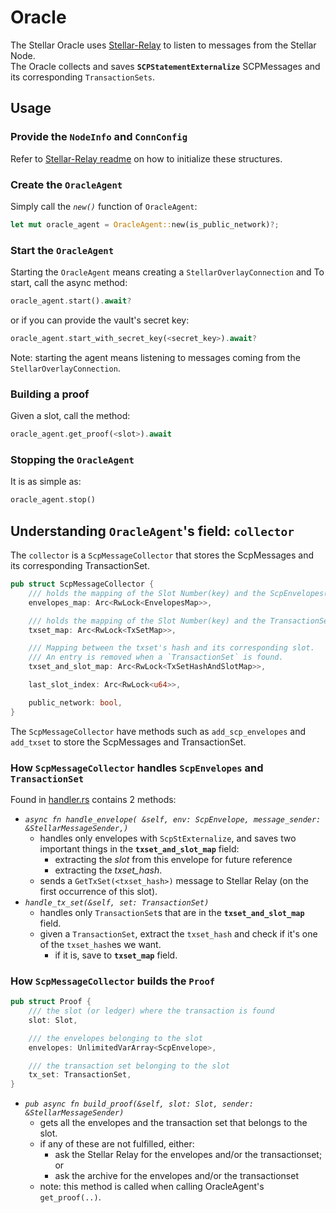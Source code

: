 # Oracle

The Stellar Oracle uses [Stellar-Relay](../stellar-relay-lib) to listen to messages from the Stellar Node.  
The Oracle collects and saves **`SCPStatementExternalize`** SCPMessages and its corresponding `TransactionSets`.

## Usage

### Provide the `NodeInfo` and `ConnConfig` 
Refer to [Stellar-Relay readme](../stellar-relay-lib/README.md) on how to initialize these structures.

### Create the `OracleAgent`
Simply call the _`new()`_ function of `OracleAgent`:
```rust
let mut oracle_agent = OracleAgent::new(is_public_network)?;
```
### Start the `OracleAgent`
Starting the `OracleAgent` means creating a `StellarOverlayConnection` and
To start, call the async method:
```rust
oracle_agent.start().await?
```
or if you can provide the vault's secret key:
```rust
oracle_agent.start_with_secret_key(<secret_key>).await?
```
Note: starting the agent means listening to messages coming from  the `StellarOverlayConnection`.
### Building a proof
Given a slot, call the method: 
```rust
oracle_agent.get_proof(<slot>).await
```

### Stopping the `OracleAgent`
It is as simple as:
```rust
oracle_agent.stop()
```

## Understanding `OracleAgent`'s field: `collector`
The `collector` is a `ScpMessageCollector` that stores the ScpMessages and its corresponding TransactionSet.
```rust
pub struct ScpMessageCollector {
	/// holds the mapping of the Slot Number(key) and the ScpEnvelopes(value)
	envelopes_map: Arc<RwLock<EnvelopesMap>>,

	/// holds the mapping of the Slot Number(key) and the TransactionSet(value)
	txset_map: Arc<RwLock<TxSetMap>>,

	/// Mapping between the txset's hash and its corresponding slot.
	/// An entry is removed when a `TransactionSet` is found.
	txset_and_slot_map: Arc<RwLock<TxSetHashAndSlotMap>>,

	last_slot_index: Arc<RwLock<u64>>,

	public_network: bool,
}
```
The `ScpMessageCollector` have methods such as `add_scp_envelopes` and `add_txset` to store the ScpMessages and TransactionSet.

### How `ScpMessageCollector` handles `ScpEnvelopes` and `TransactionSet` 
Found in [handler.rs](src/oracle/collector/handler.rs) contains 2 methods:
* _`async fn handle_envelope( &self, env: ScpEnvelope, message_sender: &StellarMessageSender,)`_
  * handles only envelopes with `ScpStExternalize`, and saves two important things in the **`txset_and_slot_map`** field:
    * extracting the _slot_ from this envelope for future reference
    * extracting the _txset_hash_.
  * sends a `GetTxSet(<txset_hash>)` message to Stellar Relay (on the first occurrence of this slot).
* _`handle_tx_set(&self, set: TransactionSet)`_
  * handles only `TransactionSet`s that are in the **`txset_and_slot_map`** field.
  * given a `TransactionSet`, extract the `txset_hash` and check if it's one of the `txset_hash`es we want.
    * if it is, save to **`txset_map`** field.

### How `ScpMessageCollector` builds the `Proof`
```rust
pub struct Proof {
	/// the slot (or ledger) where the transaction is found
	slot: Slot,

	/// the envelopes belonging to the slot
	envelopes: UnlimitedVarArray<ScpEnvelope>,

	/// the transaction set belonging to the slot
	tx_set: TransactionSet,
}
```
* _`pub async fn build_proof(&self, slot: Slot, sender: &StellarMessageSender)`_
  * gets all the envelopes and the transaction set that belongs to the slot.
  * if any of these are not fulfilled, either:
    * ask the Stellar Relay for the envelopes and/or the transactionset; or
    * ask the archive for the envelopes and/or the transactionset
  * note: this method is called when calling OracleAgent's `get_proof(..)`.